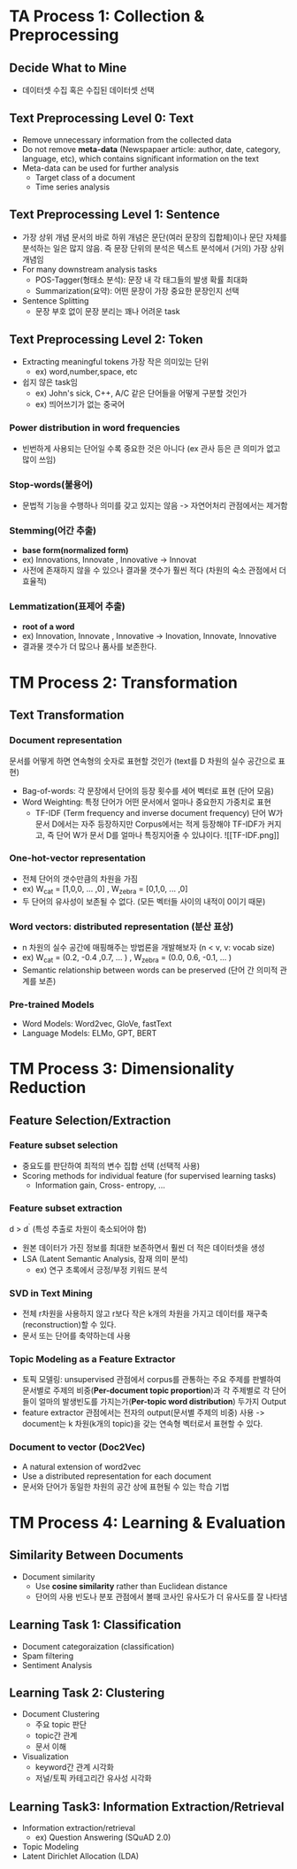 # TA Process 1: Collection & Preprocessing
## Decide What to Mine
- 데이터셋 수집 혹은 수집된 데이터셋 선택
## Text Preprocessing Level 0: Text
- Remove unnecessary information from the collected data
- Do not remove **meta-data** (Newspapaer article: author, date, category, language, etc), which contains significant information on the text
- Meta-data can be used for further analysis
	- Target class of a document
	- Time series analysis
## Text Preprocessing Level 1: Sentence
- 가장 상위 개념 문서의 바로 하위 개념은 문단(여러 문장의 집합체)이나 문단 자체를 분석하는 일은 많지 않음. 즉 문장 단위의 분석은 텍스트 분석에서 (거의) 가장 상위 개념임
- For many downstream analysis tasks
	- POS-Tagger(형태소 분석): 문장 내 각 태그들의 발생 확률 최대화
	- Summarization(요약): 어떤 문장이 가장 중요한 문장인지 선택
- Sentence Splitting
	- 문장 부호 없이 문장 분리는 꽤나 어려운 task
## Text Preprocessing Level 2: Token
- Extracting meaningful tokens 가장 작은 의미있는 단위 
	- ex) word,number,space, etc
- 쉽지 않은 task임 
	- ex) John's sick, C++, A/C 같은 단어들을 어떻게 구분할 것인가
	- ex) 띄어쓰기가 없는 중국어
### Power distribution in word frequencies
- 빈번하게 사용되는 단어일 수록 중요한 것은 아니다 (ex 관사 등은 큰 의미가 없고 많이 쓰임)
### Stop-words(불용어)
- 문법적 기능을 수행하나 의미를 갖고 있지는 않음 -> 자연어처리 관점에서는 제거함
### Stemming(어간 추출)
- **base form(normalized form)**
- ex) Innovations, Innovate , Innovative -> Innovat
- 사전에 존재하지 않을 수 있으나 결과물 갯수가 훨씬 적다 (차원의 숙소 관점에서 더 효율적)
### Lemmatization(표제어 추출)
- **root of a word**
- ex) Innovation, Innovate , Innovative -> Inovation, Innovate, Innovative
- 결과물 갯수가 더 많으나 품사를 보존한다.
# TM Process 2: Transformation
## Text Transformation
### Document representation
문서를 어떻게 하면 연속형의 숫자로 표현할 것인가 (text를 D 차원의 실수 공간으로 표현)
- Bag-of-words: 각 문장에서 단어의 등장 횟수를 세어 벡터로 표현 (단어 모음)
- Word Weighting: 특정 단어가 어떤 문서에서 얼마나 중요한지 가중치로 표현
	- TF-IDF (Term frequency and inverse document frequency)
	  단어 W가 문서 D에서는 자주 등장하지만 Corpus에서는 적게 등장해야 TF-IDF가 커지고, 즉 단어 W가 문서 D를 얼마나 특징지어줄 수 있냐이다. 
	![[TF-IDF.png]]
### One-hot-vector representation
- 전체 단어의 갯수만큼의 차원을 가짐
- ex) W<sub>cat</sub>  = [1,0,0, ... ,0] , W<sub>zebra</sub> = [0,1,0, ... ,0]
- 두 단어의 유사성이 보존될 수 없다. (모든 벡터들 사이의 내적이 0이기 때문)
### Word vectors: distributed representation (분산 표상)
- n 차원의 실수 공간에 매핑해주는 방법론을 개발해보자 (n < v, v: vocab size)
- ex) W<sub>cat</sub>  = (0.2, -0.4 ,0.7, ... ) , W<sub>zebra</sub> = (0.0, 0.6, -0.1,  ... )
- Semantic relationship between words can be preserved (단어 간 의미적 관계를 보존)
### Pre-trained Models
- Word Models: Word2vec, GloVe, fastText
- Language Models: ELMo, GPT, BERT
# TM Process 3: Dimensionality Reduction
## Feature Selection/Extraction
### Feature subset selection
- 중요도를 판단하여 최적의 변수 집합 선택 (선택적 사용)
- Scoring methods for individual feature (for supervised learning tasks)
	- Information gain, Cross- entropy, ...
### Feature subset extraction
d > d<sup>`</sup> (특성 추출로 차원이 축소되어야 함)
- 원본 데이터가 가진 정보를 최대한 보존하면서 훨씬 더 적은 데이터셋을 생성
- LSA (Latent Semantic Analysis, 잠재 의미 분석)
	- ex) 연구 초록에서 긍정/부정 키워드 분석
### SVD in Text Mining
- 전체 r차원을 사용하지 않고 r보다 작은 k개의 차원을 가지고 데이터를 재구축(reconstruction)할 수 있다.
- 문서 또는 단어를 축약하는데 사용
### Topic Modeling as a Feature Extractor
- 토픽 모델링: unsupervised 관점에서 corpus를 관통하는 주요 주제를 판별하여 문서별로 주제의 비중(**Per-document topic proportion**)과 각 주제별로 각 단어들이 얼마의 발생빈도를 가지는가(**Per-topic word distribution**) 두가지 Output
- feature extractor 관점에서는 전자의 output(문서별 주제의 비중) 사용 -> document는 k 차원(k개의 topic)을 갖는 연속형 벡터로서 표현할 수 있다. 
### Document to vector (Doc2Vec)
- A natural extension of word2vec
- Use a distributed representation for each document
- 문서와 단어가 동일한 차원의 공간 상에 표현될 수 있는 학습 기법
# TM Process 4: Learning & Evaluation
## Similarity Between Documents 
- Document similarity
	- Use **cosine similarity** rather than Euclidean distance
	- 단어의 사용 빈도나 분포 관점에서 볼때 코사인 유사도가 더 유사도를 잘 나타냄
## Learning Task 1: Classification
- Document categoraization (classification)
- Spam filtering
- Sentiment Analysis
## Learning Task 2: Clustering
- Document Clustering
	- 주요 topic 판단
	- topic간 관계
	- 문서 이해
-  Visualization
	- keyword간 관계 시각화
	- 저널/토픽 카테고리간 유사성 시각화
## Learning Task3: Information Extraction/Retrieval
- Information extraction/retrieval
	- ex) Question Answering (SQuAD 2.0)
- Topic Modeling
- Latent Dirichlet Allocation (LDA)

